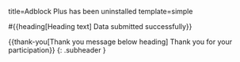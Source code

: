 title=Adblock Plus has been uninstalled
template=simple

<head>
  <meta name="robots" content="noindex" />
</head>

<section markdown="1" class="highlighted">
#{{heading[Heading text] Data submitted successfully}}

{{thank-you[Thank you message below heading] Thank you for your participation}}
{: .subheader }
</section>
